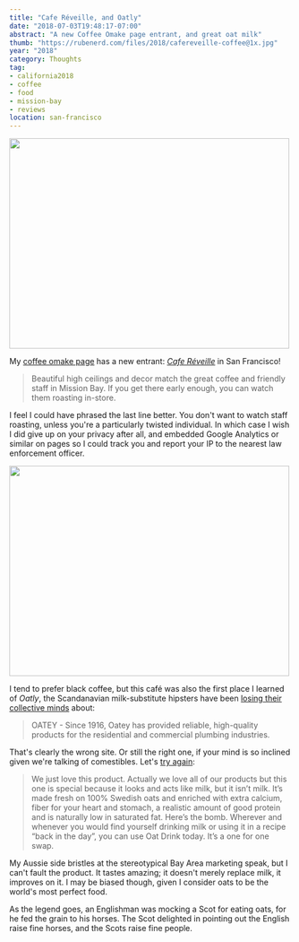 ```yaml
---
title: "Cafe Réveille, and Oatly"
date: "2018-07-03T19:48:17-07:00"
abstract: "A new Coffee Omake page entrant, and great oat milk"
thumb: "https://rubenerd.com/files/2018/cafereveille-coffee@1x.jpg"
year: "2018"
category: Thoughts
tag:
- california2018
- coffee
- food
- mission-bay
- reviews
location: san-francisco
---
```

<p><img src="https://rubenerd.com/files/2018/cafereveille-inside@1x.jpg" srcset="https://rubenerd.com/files/2018/cafereveille-inside@1x.jpg 1x, https://rubenerd.com/files/2018/cafereveille-inside@2x.jpg 2x" alt="" style="width:500px; height:375px;" /></p>

My [coffee omake page] has a new entrant: *[Cafe Réveille]* in San Francisco!

> Beautiful high ceilings and decor match the great coffee and friendly staff in Mission Bay. If you get there early enough, you can watch them roasting in-store.

I feel I could have phrased the last line better. You don't want to watch staff roasting, unless you're a particularly twisted individual. In which case I wish I did give up on your privacy after all, and embedded Google Analytics or similar on pages so I could track you and report your IP to the nearest law enforcement officer.

<p><img src="https://rubenerd.com/files/2018/cafereveille-coffee@1x.jpg" srcset="https://rubenerd.com/files/2018/cafereveille-coffee@1x.jpg 1x, https://rubenerd.com/files/2018/cafereveille-coffee@2x.jpg 2x" alt="" style="width:500px; height:375px;" /></p>

I tend to prefer black coffee, but this café was also the first place I learned of *Oatly*, the Scandanavian milk-substitute hipsters have been [losing their collective minds] about:

> OATEY - Since 1916, Oatey has provided reliable, high-quality products for the residential and commercial plumbing industries.

That's clearly the wrong site. Or still the right one, if your mind is so inclined given we're talking of comestibles. Let's [try again]\:

> We just love this product. Actually we love all of our products but this one is special because it looks and acts like milk, but it isn’t milk. It’s made fresh on 100% Swedish oats and enriched with extra calcium, fiber for your heart and stomach, a realistic amount of good protein and is naturally low in saturated fat. Here’s the bomb. Wherever and whenever you would find yourself drinking milk or using it in a recipe “back in the day”, you can use Oat Drink today. It’s a one for one swap.

My Aussie side bristles at the stereotypical Bay Area marketing speak, but I can't fault the product. It tastes amazing; it doesn't merely replace milk, it improves on it. I may be biased though, given I consider oats to be the world's most perfect food.

As the legend goes, an Englishman was mocking a Scot for eating oats, for he fed the grain to his horses. The Scot delighted in pointing out the English raise fine horses, and the Scots raise fine people.

[coffee omake page]: https://rubenerd.com/omake/coffee
[losing their collective minds]: https://www.oatey.com "Not actually the Oatly site"
[try again]: https://us.oatly.com/ "The actual Oatly site"
[Cafe Réveille]: https://www.reveillecoffee.com/mission-bay

